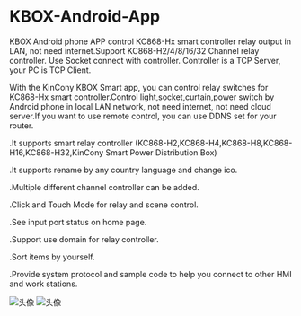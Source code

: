 # KBOX-Android-App
KBOX Android phone APP control KC868-Hx smart controller relay output in LAN, not need internet.Support KC868-H2/4/8/16/32 Channel relay controller. Use Socket connect with controller. Controller is a TCP Server, your PC is TCP Client.

With the KinCony KBOX Smart app, you can control relay switches for KC868-Hx smart controller.Control light,socket,curtain,power switch by Android phone in local LAN network, not need internet, not need cloud server.If you want to use remote control, you can use DDNS set for your router.

.It supports smart relay controller (KC868-H2,KC868-H4,KC868-H8,KC868-H16,KC868-H32,KinCony Smart Power Distribution Box)

.It supports rename by any country language and change ico.

.Multiple different channel controller can be added.

.Click and Touch Mode for relay and scene control.

.See input port status on home page.

.Support use domain for relay controller.

.Sort items by yourself.

.Provide system protocol and sample code to help you connect to other HMI and work stations.

![头像](https://www.kincony.com/images/news/lan-android-kbox1.png)
![头像](https://www.kincony.com/images/news/lan-android-kbox2.png)
